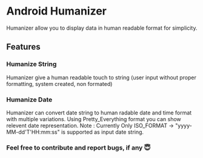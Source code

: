 # Android Humanizer

Humanizer allow you to display data in human readable format for simplicity.

## Features
### Humanize String
Humanizer give a human readable touch to string (user input without proper formatting, system created, non formated)

### Humanize Date
Humanizer can convert date string to human radable date and time format with multiple variations. Using Pretty_Everything format you can
show relevent date representation.
Note : Currently Only ISO_FORMAT -> "yyyy-MM-dd'T'HH:mm:ss" is supported as input date string.

### Feel free to contribute and report bugs, if any :innocent:
